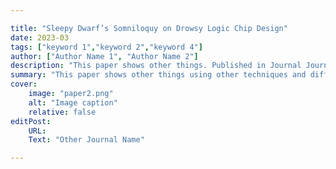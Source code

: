 ```yaml
---

title: "Sleepy Dwarf’s Somniloquy on Drowsy Logic Chip Design" 
date: 2023-03
tags: ["keyword 1","keyword 2","keyword 4"]
author: ["Author Name 1", "Author Name 2"]
description: "This paper shows other things. Published in Journal Journal, 2015." 
summary: "This paper shows other things using other techniques and different data." 
cover:
    image: "paper2.png"
    alt: "Image caption"
    relative: false
editPost:
    URL: 
    Text: "Other Journal Name"

---
```

